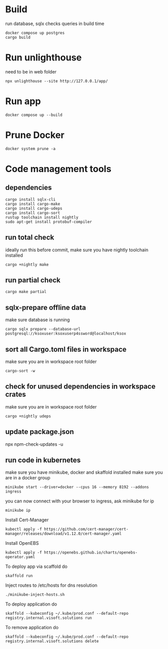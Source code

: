 # Build
run database, sqlx checks queries in build time
```
docker compose up postgres
cargo build
```

# Run unlighthouse
need to be in web folder
```
npx unlighthouse --site http://127.0.0.1/app/
```

# Run app
```
docker compose up --build
```

# Prune Docker
```
docker system prune -a
```

# Code management tools

## dependencies
```
cargo install sqlx-cli
cargo install cargo-make
cargo install cargo-udeps
cargo install cargo-sort
rustup toolchain install nightly
sudo apt-get install protobuf-compiler
```

## run total check
ideally run this before commit, make sure you have nightly toolchain installed
```
cargo +nightly make
```

## run partial check
```
cargo make partial
```

## sqlx-prepare offline data
make sure database is running
```
cargo sqlx prepare --database-url postgresql://ksoxuser:ksoxuserp4ssword@localhost/ksox
```

## sort all Cargo.toml files in workspace
make sure you are in workspace root folder
```
cargo-sort -w
```

## check for unused dependencies in workspace crates
make sure you are in workspace root folder
```
cargo +nightly udeps
```

## update package.json
npx npm-check-updates -u

## run code in kubernetes
make sure you have minikube, docker and skaffold installed
make sure you are in a docker group
```shell
minikube start --driver=docker --cpus 16 --memory 8192 --addons ingress
```

you can now connect with your browser to ingress, ask minikube for ip
```shell
minikube ip
```

Install Cert-Manager
```
kubectl apply -f https://github.com/cert-manager/cert-manager/releases/download/v1.12.0/cert-manager.yaml
```

Install OpenEBS
```
kubectl apply -f https://openebs.github.io/charts/openebs-operator.yaml
```

To deploy app via scaffold do
```shell
skaffold run
```

Inject routes to /etc/hosts for dns resolution
```shell
./minikube-inject-hosts.sh
```

To deploy application do
```shell
skaffold --kubeconfig ~/.kube/prod.conf --default-repo registry.internal.visoft.solutions run
```

To remove application do
```shell
skaffold --kubeconfig ~/.kube/prod.conf --default-repo registry.internal.visoft.solutions delete
```


